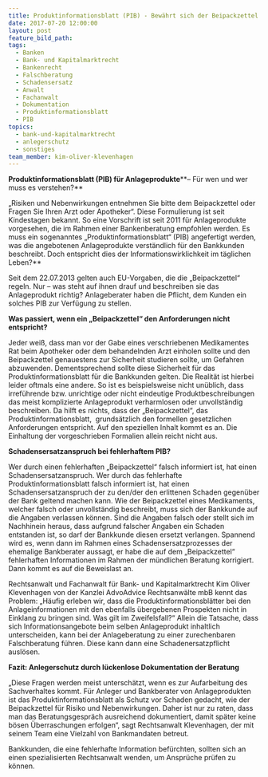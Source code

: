 ```yaml
---
title: Produktinformationsblatt (PIB) - Bewährt sich der Beipackzettel bei Anlageberatungen?
date: 2017-07-20 12:00:00
layout: post
feature_bild_path:
tags:
  - Banken
  - Bank- und Kapitalmarktrecht
  - Bankenrecht
  - Falschberatung
  - Schadensersatz
  - Anwalt
  - Fachanwalt
  - Dokumentation
  - Produktinformationsblatt
  - PIB
topics:
  - bank-und-kapitalmarktrecht
  - anlegerschutz
  - sonstiges
team_member: kim-oliver-klevenhagen
---
```



**Produktinformationsblatt (PIB) f&uuml;r Anlageprodukte****– F&uuml;r wen und wer muss es verstehen?**

„Risiken und Nebenwirkungen entnehmen Sie bitte dem Beipackzettel oder Fragen Sie Ihren Arzt oder Apotheker“. Diese Formulierung ist seit Kindestagen bekannt. So eine Vorschrift ist seit 2011 f&uuml;r Anlageprodukte vorgesehen, die im Rahmen einer Bankenberatung empfohlen werden. Es muss ein sogenanntes „Produktinformationsblatt“ (PIB) angefertigt werden, was die angebotenen Anlageprodukte verst&auml;ndlich f&uuml;r den Bankkunden beschreibt. Doch entspricht dies der Informationswirklichkeit im t&auml;glichen Leben?\*\*

Seit dem 22.07.2013 gelten auch EU-Vorgaben, die die „Beipackzettel“ regeln. Nur – was steht auf ihnen drauf und beschreiben sie das Anlageprodukt richtig? Anlageberater haben die Pflicht, dem Kunden ein solches PIB zur Verf&uuml;gung zu stellen.

**Was passiert, wenn ein „Beipackzettel“ den Anforderungen nicht entspricht?**

Jeder wei&szlig;, dass man vor der Gabe eines verschriebenen Medikamentes Rat beim Apotheker oder dem behandelnden Arzt einholen sollte und den Beipackzettel genauestens zur Sicherheit studieren sollte, um Gefahren abzuwenden. Dementsprechend sollte diese Sicherheit f&uuml;r das Produktinformationsblatt f&uuml;r die Bankkunden gelten. Die Realit&auml;t ist hierbei leider oftmals eine andere. So ist es beispielsweise nicht un&uuml;blich, dass irref&uuml;hrende bzw. unrichtige oder nicht eindeutige Produktbeschreibungen das meist komplizierte Anlageprodukt verharmlosen oder unvollst&auml;ndig beschreiben. Da hilft es nichts, dass der „Beipackzettel“, das Produktinformationsblatt,&nbsp; grunds&auml;tzlich den formellen gesetzlichen Anforderungen entspricht. Auf den speziellen Inhalt kommt es an. Die Einhaltung der vorgeschrieben Formalien allein reicht nicht aus.

**Schadensersatzanspruch bei fehlerhaftem PIB?**

Wer durch einen fehlerhaften „Beipackzettel“ falsch informiert ist, hat einen Schadensersatzanspruch. Wer durch das fehlerhafte Produktinformationsblatt falsch informiert ist, hat einen Schadensersatzanspruch der zu den/der den erlittenen Schaden gegen&uuml;ber der Bank geltend machen kann. Wie der Beipackzettel eines Medikaments, welcher falsch oder unvollst&auml;ndig beschreibt, muss sich der Bankkunde auf die Angaben verlassen k&ouml;nnen. Sind die Angaben falsch oder stellt sich im Nachhinein heraus, dass aufgrund falscher Angaben ein Schaden entstanden ist, so darf der Bankkunde diesen ersetzt verlangen. Spannend wird es, wenn dann im Rahmen eines Schadensersatzprozesses der ehemalige Bankberater aussagt, er habe die auf dem „Beipackzettel“ fehlerhaften Informationen im Rahmen der m&uuml;ndlichen Beratung korrigiert. Dann kommt es auf die Beweislast an.

Rechtsanwalt und Fachanwalt f&uuml;r Bank- und Kapitalmarktrecht Kim Oliver Klevenhagen von der Kanzlei AdvoAdvice Rechtsanw&auml;lte mbB kennt das Problem: „H&auml;ufig erleben wir, dass die Produktinformationsbl&auml;tter bei den Anlageinformationen mit den ebenfalls &uuml;bergebenen Prospekten nicht in Einklang zu bringen sind. Was gilt im Zweifelsfall?“ Allein die Tatsache, dass sich Informationsangebote beim selben Anlageprodukt inhaltlich unterscheiden, kann bei der Anlageberatung zu einer zurechenbaren Falschberatung f&uuml;hren. Diese kann dann eine Schadenersatzpflicht ausl&ouml;sen.

**Fazit: Anlegerschutz durch l&uuml;ckenlose Dokumentation der Beratung**

„Diese Fragen werden meist untersch&auml;tzt, wenn es zur Aufarbeitung des Sachverhaltes kommt. F&uuml;r Anleger und Bankberater von Anlageprodukten ist das Produktinformationsblatt als Schutz vor Schaden gedacht, wie der Beipackzettel f&uuml;r Risiko und Nebenwirkungen. Daher ist nur zu raten, dass man das Beratungsgespr&auml;ch ausreichend dokumentiert, damit sp&auml;ter keine b&ouml;sen &Uuml;berraschungen erfolgen“, sagt Rechtsanwalt Klevenhagen, der mit seinem Team eine Vielzahl von Bankmandaten betreut.

Bankkunden, die eine fehlerhafte Information bef&uuml;rchten, sollten sich an einen spezialisierten Rechtsanwalt wenden, um Anspr&uuml;che pr&uuml;fen zu k&ouml;nnen.&nbsp;

&nbsp;